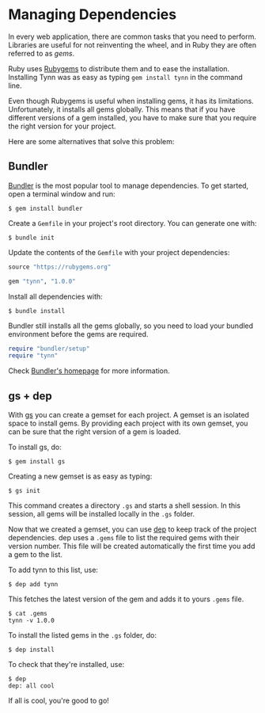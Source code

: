 # Managing Dependencies

In every web application, there are common tasks that you need to perform.
Libraries are useful for not reinventing the wheel, and in Ruby they are
often referred to as *gems*.

Ruby uses [Rubygems](https://rubygems.org/) to distribute them and to
ease the installation. Installing Tynn was as easy as typing
`gem install tynn` in the command line.

Even though Rubygems is useful when installing gems, it has its
limitations. Unfortunately, it installs all gems globally. This means
that if you have different versions of a gem installed, you have to
make sure that you require the right version for your project.

Here are some alternatives that solve this problem:

## Bundler

[Bundler][bundler] is the most popular tool to manage dependencies. To get
started, open a terminal window and run:

```no-highlight
$ gem install bundler
```

Create a `Gemfile` in your project's root directory. You can generate
one with:

```no-highlight
$ bundle init
```

Update the contents of the `Gemfile` with your project dependencies:

```ruby
source "https://rubygems.org"

gem "tynn", "1.0.0"
```

Install all dependencies with:

```no-highlight
$ bundle install
```

Bundler still installs all the gems globally, so you need to load
your bundled environment before the gems are required.

```ruby
require "bundler/setup"
require "tynn"
```

Check [Bundler's homepage][bundler] for more information.

## gs + dep

With [gs][gs] you can create a gemset for each project. A gemset is an
isolated space to install gems. By providing each project with its own
gemset, you can be sure that the right version of a gem is loaded.

To install gs, do:

```no-highlight
$ gem install gs
```

Creating a new gemset is as easy as typing:

```no-highlight
$ gs init
```

This command creates a directory `.gs` and starts a shell session. In this
session, all gems will be installed locally in the `.gs` folder.

Now that we created a gemset, you can use [dep][dep] to keep track of the
project dependencies. dep uses a `.gems` file to list the required gems with
their version number. This file will be created automatically the first time
you add a gem to the list.

To add tynn to this list, use:

```no-highlight
$ dep add tynn
```

This fetches the latest version of the gem and adds it to yours `.gems` file.

```no-highlight
$ cat .gems
tynn -v 1.0.0
```

To install the listed gems in the `.gs` folder, do:

```no-highlight
$ dep install
```

To check that they're installed, use:

```no-highlight
$ dep
dep: all cool
```

If all is cool, you're good to go!

[bundler]: http://bundler.io/
[dep]: https://github.com/cyx/dep
[gs]: https://github.com/soveran/gs

